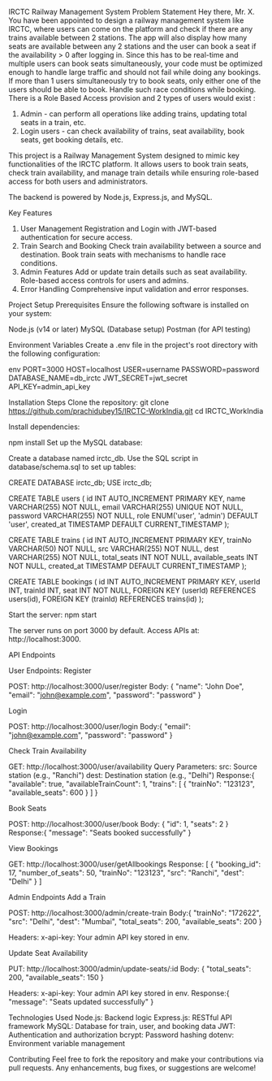IRCTC Railway Management System
Problem Statement
Hey there, Mr. X. You have been appointed to design a railway management system like IRCTC, where users can come on the platform and
check if there are any trains available between 2 stations.
The app will also display how many seats are available between any 2 stations and the user can book a seat if the availability > 0 after
logging in. Since this has to be real-time and multiple users can book seats simultaneously, your code must be optimized enough to handle
large traffic and should not fail while doing any bookings.
If more than 1 users simultaneously try to book seats, only either one of the users should be able to book. Handle such race conditions
while booking.
There is a Role Based Access provision and 2 types of users would exist :
1. Admin - can perform all operations like adding trains, updating total seats in a train, etc.
2. Login users - can check availability of trains, seat availability, book seats, get booking details, etc.

This project is a Railway Management System designed to mimic key functionalities of the IRCTC platform. It allows users to book train seats, check train availability, and manage train details while ensuring role-based access for both users and administrators.

The backend is powered by Node.js, Express.js, and MySQL.

Key Features
1. User Management
Registration and Login with JWT-based authentication for secure access.
2. Train Search and Booking
Check train availability between a source and destination.
Book train seats with mechanisms to handle race conditions.
3. Admin Features
Add or update train details such as seat availability.
Role-based access controls for users and admins.
4. Error Handling
Comprehensive input validation and error responses.

Project Setup
Prerequisites
Ensure the following software is installed on your system:

Node.js (v14 or later)
MySQL (Database setup)
Postman (for API testing)

Environment Variables
Create a .env file in the project's root directory with the following configuration:

env
PORT=3000
HOST=localhost
USER=username
PASSWORD=password
DATABASE_NAME=db_irctc
JWT_SECRET=jwt_secret
API_KEY=admin_api_key

Installation Steps
Clone the repository:
git clone https://github.com/prachidubey15/IRCTC-WorkIndia.git
cd IRCTC_WorkIndia


Install dependencies:

npm install
Set up the MySQL database:

Create a database named irctc_db.
Use the SQL script in database/schema.sql to set up tables:

CREATE DATABASE irctc_db;
USE irctc_db;

CREATE TABLE users (
    id INT AUTO_INCREMENT PRIMARY KEY,
    name VARCHAR(255) NOT NULL,
    email VARCHAR(255) UNIQUE NOT NULL,
    password VARCHAR(255) NOT NULL,
    role ENUM('user', 'admin') DEFAULT 'user',
    created_at TIMESTAMP DEFAULT CURRENT_TIMESTAMP
);

CREATE TABLE trains (
    id INT AUTO_INCREMENT PRIMARY KEY,
    trainNo VARCHAR(50) NOT NULL,
    src VARCHAR(255) NOT NULL,
    dest VARCHAR(255) NOT NULL,
    total_seats INT NOT NULL,
    available_seats INT NOT NULL,
    created_at TIMESTAMP DEFAULT CURRENT_TIMESTAMP
);

CREATE TABLE bookings (
    id INT AUTO_INCREMENT PRIMARY KEY,
    userId INT,
    trainId INT,
    seat INT NOT NULL,
    FOREIGN KEY (userId) REFERENCES users(id),
    FOREIGN KEY (trainId) REFERENCES trains(id)
);


Start the server:
npm start


The server runs on port 3000 by default.
Access APIs at: http://localhost:3000.

API Endpoints

User Endpoints: 
Register

POST: http://localhost:3000/user/register
Body: {
    "name": "John Doe",
    "email": "john@example.com",
    "password": "password"
}

Login

POST: http://localhost:3000/user/login
Body:{
    "email": "john@example.com",
    "password": "password"
}


Check Train Availability

GET: http://localhost:3000/user/availability
Query Parameters:
src: Source station (e.g., "Ranchi")
dest: Destination station (e.g., "Delhi")
Response:{
    "available": true,
    "availableTrainCount": 1,
    "trains": [
        {
            "trainNo": "123123",
            "available_seats": 600
        }
    ]
}

Book Seats

POST: http://localhost:3000/user/book
Body:
{
    "id": 1,
    "seats": 2
}
Response:{
    "message": "Seats booked successfully"
}


View Bookings

GET: http://localhost:3000/user/getAllbookings
Response:
[
    {
        "booking_id": 17,
        "number_of_seats": 50,
        "trainNo": "123123",
        "src": "Ranchi",
        "dest": "Delhi"
    }
]


Admin Endpoints
Add a Train

POST: http://localhost:3000/admin/create-train
Body:{
    "trainNo": "172622",
    "src": "Delhi",
    "dest": "Mumbai",
    "total_seats": 200,
    "available_seats": 200
}

Headers:
x-api-key: Your admin API key stored in env.


Update Seat Availability

PUT: http://localhost:3000/admin/update-seats/:id
Body:
{
    "total_seats": 200,
    "available_seats": 150
}

Headers:
x-api-key: Your admin API key stored in env.
Response:{
    "message": "Seats updated successfully"
}

Technologies Used
Node.js: Backend logic
Express.js: RESTful API framework
MySQL: Database for train, user, and booking data
JWT: Authentication and authorization
bcrypt: Password hashing
dotenv: Environment variable management

Contributing
Feel free to fork the repository and make your contributions via pull requests. Any enhancements, bug fixes, or suggestions are welcome!
